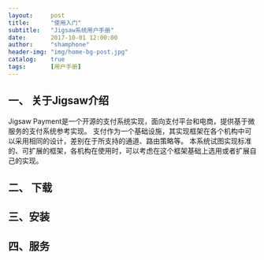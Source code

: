 ```yaml
---
layout:     post
title:      "使用入门"
subtitle:   "Jigsaw系统用户手册"
date:       2017-10-01 12:00:00
author:     "shamphone"
header-img: "img/home-bg-post.jpg"
catalog:    true
tags:       [用户手册]
---
```


## 一、 关于Jigsaw介绍

Jigsaw Payment是一个开源的支付系统实现，面向支付平台和电商，提供基于微服务的支付系统参考实现。 
支付作为一个基础设施，其实现框架在各个机构中可以采用相同的设计，差别在于所支持的通道、路由策略等。
本系统试图实现标准的、可扩展的框架，各机构在使用时，可以考虑在这个框架基础上选用或者扩展自己的实现。 

## 二、 下载


## 三、安装


## 四、服务